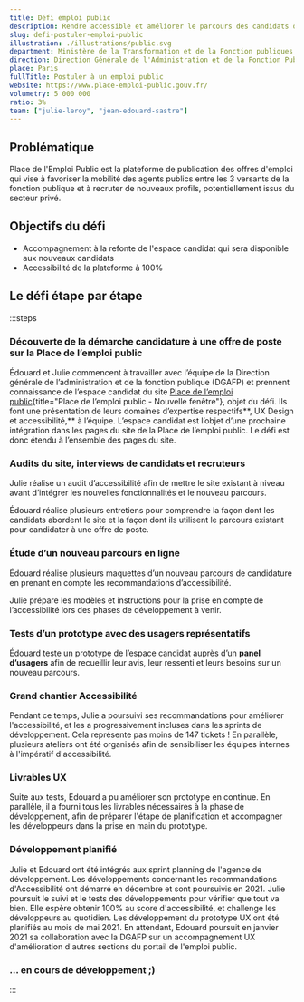 ```yaml
---
title: Défi emploi public
description: Rendre accessible et améliorer le parcours des candidats qui postulent sur la Place de l'Emploi Public
slug: defi-postuler-emploi-public
illustration: ./illustrations/public.svg
department: Ministère de la Transformation et de la Fonction publiques
direction: Direction Générale de l'Administration et de la Fonction Publique
place: Paris
fullTitle: Postuler à un emploi public
website: https://www.place-emploi-public.gouv.fr/
volumetry: 5 000 000
ratio: 3%
team: ["julie-leroy", "jean-edouard-sastre"]
---
```


## Problématique

Place de l'Emploi Public est la plateforme de publication des offres d'emploi qui vise à favoriser la mobilité des agents publics entre les 3 versants de la fonction publique et à recruter de nouveaux profils, potentiellement issus du secteur privé.


## Objectifs du défi

- Accompagnement à la refonte de l'espace candidat qui sera disponible aux nouveaux candidats
- Accessibilité de la plateforme à 100%


## Le défi étape par étape

:::steps
### Découverte de la démarche candidature à une offre de poste sur la Place de l’emploi public

Édouard et Julie commencent à travailler avec l’équipe de la Direction générale de l’administration et de la fonction publique (DGAFP) et prennent connaissance de l’espace candidat du site [Place de l’emploi public](http://www.place-emploi-public.gouv.fr){title="Place de l’emploi public - Nouvelle fenêtre"}, objet du défi. Ils font une présentation de leurs domaines d’expertise respectifs**, UX Design et accessibilité,** à l’équipe. L’espace candidat est l’objet d’une prochaine intégration dans les pages du site de la Place de l’emploi public. Le défi est donc étendu à l’ensemble des pages du site.

### Audits du site, interviews de candidats et recruteurs

Julie réalise un audit d’accessibilité afin de mettre le site existant à niveau avant d’intégrer les nouvelles fonctionnalités et le nouveau parcours.

Édouard réalise plusieurs entretiens pour comprendre la façon dont les candidats abordent le site et la façon dont ils utilisent le parcours existant pour candidater à une offre de poste.

### Étude d’un nouveau parcours en ligne

Édouard réalise plusieurs maquettes d’un nouveau parcours de candidature en prenant en compte les recommandations d’accessibilité.

Julie prépare les modèles et instructions pour la prise en compte de l’accessibilité lors des phases de développement à venir.

### Tests d’un prototype avec des usagers représentatifs

Édouard teste un prototype de l’espace candidat auprès d’un **panel d’usagers** afin de recueillir leur avis, leur ressenti et leurs besoins sur un nouveau parcours.

### Grand chantier Accessibilité

Pendant ce temps, Julie a poursuivi ses recommandations pour améliorer l'accessibilité, et les a progressivement incluses dans les sprints de développement. Cela représente pas moins de 147 tickets ! En parallèle, plusieurs ateliers ont été organisés afin de sensibiliser les équipes internes à l'impératif d'accessibilité.

### Livrables UX

Suite aux tests, Edouard a pu améliorer son prototype en continue. En parallèle, il a fourni tous les livrables nécessaires à la phase de développement, afin de préparer l'étape de planification et accompagner les développeurs dans la prise en main du prototype.

### Développement planifié
Julie et Edouard ont été intégrés aux sprint planning de l'agence de développement. Les développements concernant les recommandations d'Accessibilité ont démarré en décembre et sont poursuivis en 2021. Julie poursuit le suivi et le tests des développements pour vérifier que tout va bien. Elle espère obtenir 100% au score d'accessibilité, et challenge les développeurs au quotidien. Les développement du prototype UX ont été planifiés au mois de mai 2021. En attendant, Edouard poursuit en janvier 2021 sa collaboration avec la DGAFP sur un accompagnement UX d'amélioration d'autres sections du portail de l'emploi public. 

### ... en cours de développement ;)

:::
